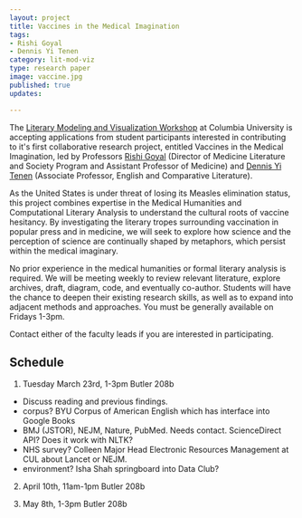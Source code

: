 ```yaml
---
layout: project
title: Vaccines in the Medical Imagination
tags:
- Rishi Goyal
- Dennis Yi Tenen
category: lit-mod-viz
type: research paper
image: vaccine.jpg
published: true
updates:

---
```


The [Literary Modeling and Visualization Workshop][1] at Columbia University is accepting
applications from student participants interested in contributing to it's first collaborative
research project, entitled Vaccines in the Medical Imagination, led by Professors [Rishi
Goyal][2] (Director of Medicine Literature and Society Program and Assistant Professor of
Medicine) and [Dennis Yi Tenen][3] (Associate Professor, English and Comparative Literature).

As the United States is under threat of losing its Measles elimination status, this project
combines expertise in the Medical Humanities and Computational Literary Analysis to understand
the cultural roots of vaccine hesitancy. By investigating the literary tropes surrounding
vaccination in popular press and in medicine, we will seek to explore how science and the
perception of science are continually shaped by metaphors, which persist within the medical
imaginary.

No prior experience in the medical humanities or formal literary analysis is required. We will
be meeting weekly to review relevant literature, explore archives, draft, diagram, code, and
eventually co-author. Students will have the chance to deepen their existing research skills,
as well as to expand into adjacent methods and approaches. You must be generally available on
Fridays 1-3pm.

Contact either of the faculty leads if you are interested in participating.

## Schedule

1. Tuesday March 23rd, 1-3pm Butler 208b

- Discuss reading and previous findings.
- corpus? BYU Corpus of American English which has interface into Google Books
- BMJ (JSTOR), NEJM, Nature, PubMed. Needs contact. ScienceDirect API? Does it work with NLTK?
- NHS survey? Colleen Major Head Electronic Resources Management at CUL about Lancet or NEJM.
- environment? Isha Shah springboard into Data Club?

2. April 10th, 11am-1pm Butler 208b


3. May 8th, 1-3pm Butler 208b

[1]: https://xpmethod.plaintext.in/projects/literary-modeling.html
[2]: http://icls.columbia.edu/author/0000000039/
[3]: http://denten.plaintext.in/
